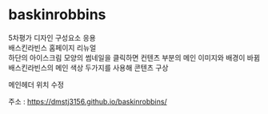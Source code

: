 # baskinrobbins <br>
5차평가 디자인 구성요소 응용 <br>
배스킨라빈스 홈페이지 리뉴얼 <br>
하단의 아이스크림 모양의 썸네일을 클릭하면 컨텐츠 부분의 메인 이미지와 배경이 바뀜 <br>
배스킨라빈스의 메인 색상 두가지를 사용해 콘텐츠 구상 <br>

메인헤더 위치 수정

주소 : https://dmstj3156.github.io/baskinrobbins/
